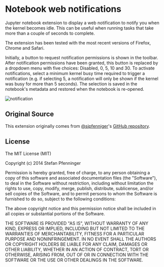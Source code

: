 # Notebook web notifications

Jupyter notebook extension to display a web notification to notify you when the
kernel becomes idle.
This can be useful when running tasks that take more than a couple of seconds
to complete.

The extension has been tested with the most recent versions of Firefox, Chrome
and Safari.

Initially, a button to request notification permissions is shown in the toolbar.
After notification permissions have been granted, this button is replaced by a
dropdown menu with five choices: Disabled, 0, 5, 10 and 30.
To activate notifications, select a minimum kernel busy time required to
trigger a notification (e.g. if selecting 5, a notification will only be shown
if the kernel was busy for more than 5 seconds). The selection is saved in the
notebook's metadata and restored when the notebook is re-opened.

![notification](notification.png "notification")


## Original Source
This extension originally comes from [@sjpfenniger](https://github.com/sjpfenninger)'s [GitHub repository](https://github.com/sjpfenninger/ipython-extensions).


## License

The MIT License (MIT)

Copyright (c) 2014 Stefan Pfenninger

Permission is hereby granted, free of charge, to any person obtaining a copy of this software and associated documentation files (the "Software"), to deal in the Software without restriction, including without limitation the rights to use, copy, modify, merge, publish, distribute, sublicense, and/or sell copies of the Software, and to permit persons to whom the Software is furnished to do so, subject to the following conditions:

The above copyright notice and this permission notice shall be included in all copies or substantial portions of the Software.

THE SOFTWARE IS PROVIDED "AS IS", WITHOUT WARRANTY OF ANY KIND, EXPRESS OR IMPLIED, INCLUDING BUT NOT LIMITED TO THE WARRANTIES OF MERCHANTABILITY, FITNESS FOR A PARTICULAR PURPOSE AND NONINFRINGEMENT. IN NO EVENT SHALL THE AUTHORS OR COPYRIGHT HOLDERS BE LIABLE FOR ANY CLAIM, DAMAGES OR OTHER LIABILITY, WHETHER IN AN ACTION OF CONTRACT, TORT OR OTHERWISE, ARISING FROM, OUT OF OR IN CONNECTION WITH THE SOFTWARE OR THE USE OR OTHER DEALINGS IN THE SOFTWARE.